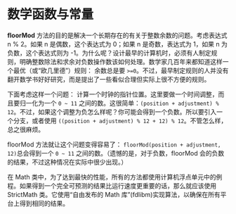 # 数学函数与常量

**floorMod** 方法的目的是解决一个长期存在的有关于整数余数的问题。考虑表达式 n % 2。如果 n 是偶数，这个表达式为 0；如果 n 是奇数，表达式为 1，如果 n 为负数，这个表达式则为 -1。为什么呢？设计最早的计算机时，必须有人制定规则，明确整数除法和求余对负数操作数该如何处理。数学家几百年来都知道这样一个最优（或“欧几里德”）规则： 余数总是要 `>=0`。不过，最早制定规则的人并没有翻开数学书好好研究，而是提出了一些看似合理但实际上很不方便的规则。

下面考虑这样一个问题： 计算一个时钟的指针位置。这里要做一个时间调整，而且要归一化为一个 `0 ~ 11` 之间的数。这很简单：`(position + adjustment) % 12`。不过，如果这个调整为负怎么样呢？你可能会得到一个负数。所以要引入一个分支，或者使用 `((position + adjustment) % 12 + 12) % 12`。不管怎么样，总之很麻烦。

floorMod 方法就让这个问题变得容易了： `floorMod(position + adjustment, 12)`总会得到一个 `0 ~ 11` 之间的数。（遗憾的是，对于负数，floorMod 会的负数的结果，不过这种情况在实际中很少出现。）

在 Math 类中，为了达到最快的性能，所有的方法都使用计算机浮点单元中的例程。如果得到一个完全可预测的结果比运行速度更重要的话，那么就应该使用 StrictMath 类。它使用“自由发布的 Math 库”(fdlibm)实现算法，以确保在所有平台上得到相同的结果。
